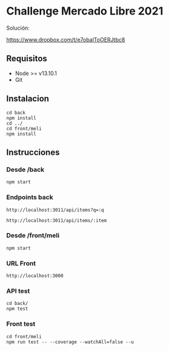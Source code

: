 # Challenge Mercado Libre 2021

Solución:

https://www.dropbox.com/t/e7obalToOERJtbc8

## Requisitos

 - Node >= v13.10.1
 - Git

## Instalacion

    cd back 
    npm install
    cd ../
    cd front/meli
    npm install     

## Instrucciones

### Desde /back

    npm start

### Endpoints back

    http://localhost:3011/api/items?q=:q

    http://localhost:3011/api/items/:item

### Desde /front/meli

    npm start

### URL Front

    http://localhost:3000

### API test

    cd back/
    npm test

### Front test

    cd front/meli
    npm run test -- --coverage --watchAll=false --u
